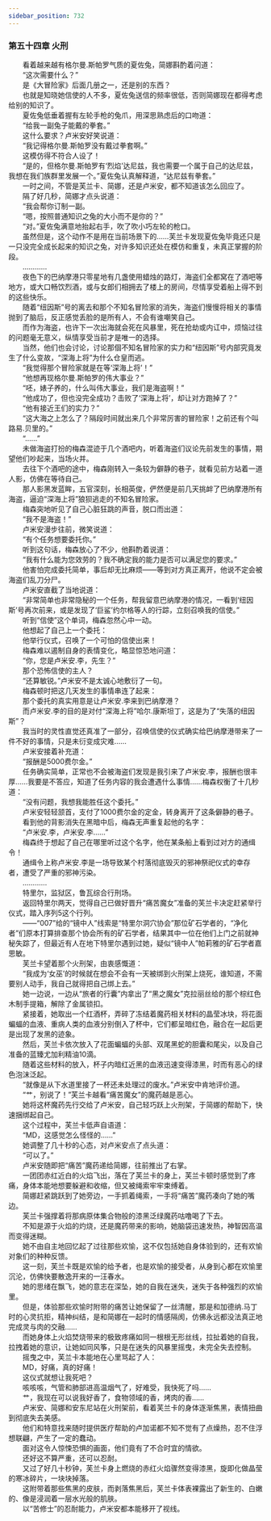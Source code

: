 ```yaml
---
sidebar_position: 732
---
```

### 第五十四章 火刑  


　　看着越来越有格尔曼.斯帕罗气质的夏佐兔，简娜斟酌着问道：  
　　“这次需要什么？”  
　　是《大冒险家》后面几册之一，还是别的东西？  
　　也就是知晓她信使的人不多，夏佐兔送信的频率很低，否则简娜现在都得考虑给别的知识了。  
　　夏佐兔低垂着握有左轮手枪的兔爪，用深思熟虑后的口吻道：  
　　“给我一副兔子能戴的拳套。”  
　　这什么要求？卢米安好笑说道：  
　　“我记得格尔曼.斯帕罗没有戴过拳套啊。”  
　　这模仿得不符合人设了！  
　　“是的，但格尔曼.斯帕罗有‘烈焰’达尼兹，我也需要一个属于自己的达尼兹，我想在我们族群里发展一个。”夏佐兔认真解释道，“达尼兹有拳套。”  
　　一时之间，不管是芙兰卡、简娜，还是卢米安，都不知道该怎么回应了。  
　　隔了好几秒，简娜才点头说道：  
　　“我会帮你订制一副。  
　　“嗯，按照普通知识之兔的大小而不是你的？”  
　　“对。”夏佐兔满意地抬起右手，吹了吹小巧左轮的枪口。  
　　虽然但是，这个动作不是用在当前场景下的……芙兰卡发现夏佐兔毕竟还只是一只没完全成长起来的知识之兔，对许多知识还处在模仿和重复，未真正掌握的阶段。  
　　…………  
　　夜色下的巴纳摩港只零星地有几盏使用蜡烛的路灯，海盗们全都窝在了酒吧等地方，或大口畅饮烈酒，或与女郎们相拥去了楼上的房间，尽情享受着船上得不到的这些快乐。  
　　随着“纽因斯”号的离去和那个不知名冒险家的消失，海盗们慢慢将相关的事情抛到了脑后，反正感觉丢脸的是所有人，不会有谁嘲笑自己。  
　　而作为海盗，也许下一次出海就会死在风暴里，死在抢劫或内讧中，烦恼过往的问题毫无意义，纵情享受当前才是唯一的选择。  
　　当然，他们也会讨论，讨论那個不知名冒险家的实力和“纽因斯”号内部究竟发生了什么变故，“深海上将”为什么仓皇而逃。  
　　“我觉得那个冒险家就是在等‘深海上将’！”  
　　“他想再现格尔曼.斯帕罗的伟大事业？”  
　　“呸，婊子养的，什么叫伟大事业，我们是海盗啊！”  
　　“他成功了，但也没完全成功？击败了‘深海上将’，却让对方跑掉了？”  
　　“他有接近王们的实力？”  
　　“这大海之上怎么了？隔段时间就出来几个非常厉害的冒险家！之前还有个叫路易.贝里的。”  
　　“……”  
　　未做海盗打扮的梅森混迹于几个酒吧内，听着海盗们议论先前发生的事情，期望他们吵起来，当场火并。  
　　去往下个酒吧的途中，梅森刚转入一条较为僻静的巷子，就看见前方站着一道人影，仿佛在等待自己。  
　　那人影黑发蓝眸，五官深刻，长相英俊，俨然便是前几天挑衅了巴纳摩港所有海盗，逼迫“深海上将”狼狈逃走的不知名冒险家。  
　　梅森突地听见了自己心脏狂跳的声音，脱口而出道：  
　　“我不是海盗！”  
　　卢米安漫步往前，微笑说道：  
　　“有个任务想要委托你。”  
　　听到这句话，梅森放心了不少，他斟酌着说道：  
　　“我有什么能为您效劳的？我不确定我的能力是否可以满足您的要求。”  
　　他害怕完成委托简单，事后却无比麻烦——等到对方真正离开，他说不定会被海盗们乱刀分尸。  
　　卢米安直截了当地说道：  
　　“非常简单也非常隐秘的一个任务，帮我留意巴纳摩港的情况，一看到‘纽因斯’号再次前来，或是发现了‘巨鲨’约尔格等人的行踪，立刻召唤我的信使。”  
　　听到“信使”这个单词，梅森忽然心中一动。  
　　他想起了自己上一个委托：  
　　他举行仪式，召唤了一个可怕的信使出来！  
　　梅森难以遏制自身的表情变化，略显惊恐地问道：  
　　“你，您是卢米安.李，先生？”  
　　那个恐怖信使的主人？  
　　“还算敏锐。”卢米安不是太诚心地敷衍了一句。  
　　梅森顿时把这几天发生的事情串连了起来：  
　　那个委托的真实用意是让卢米安.李来到巴纳摩港？  
　　而卢米安.李的目的是对付“深海上将”哈尔.康斯坦丁，这是为了“失落的纽因斯”？  
　　我当时的灵性直觉还真准了一部分，召唤信使的仪式确实给巴纳摩港带来了一件不好的事情，只是未衍变成灾难……  
　　卢米安接着补充道：  
　　“报酬是5000费尔金。”  
　　任务确实简单，正常也不会被海盗们发现是我引来了卢米安.李，报酬也很丰厚……我要是不答应，知道了任务内容的我会遭遇什么事情……梅森权衡了十几秒道：  
　　“没有问题，我想我能胜任这个委托。”  
　　卢米安轻轻颔首，支付了1000费尔金的定金，转身离开了这条僻静的巷子。  
　　看到他的背影消失在黑暗中后，梅森无声重复起他的名字：  
　　“卢米安.李，卢米安.李……”  
　　梅森终于想起了自己在哪里听过这个名字，他在某条船上看到过对方的通缉令！  
　　通缉令上称卢米安.李是一场导致某个村落彻底毁灭的邪神祭祀仪式的幸存者，遭受了严重的邪神污染。  
　　…………  
　　特里尔，监狱区，鲁瓦综合行刑场。  
　　返回特里尔两天，觉得自己已做好晋升“痛苦魔女”准备的芙兰卡决定赶紧举行仪式，踏入序列5这个行列。  
　　——“007”给的“镜中人”线索是“特里尔洞穴协会”那位矿石学者的，“净化者”们原本打算排查那个协会所有的矿石学者，结果其中一位在他们上门之前就神秘失踪了，但最近有人在地下特里尔遇到过她，疑似“镜中人”帕莉雅的矿石学者嘉思敏。  
　　芙兰卡望着那个火刑架，由衷感慨道：  
　　“我成为‘女巫’的时候就在想会不会有一天被绑到火刑架上烧死，谁知道，不需要别人动手，我自己就得把自己绑上去。”  
　　她一边说，一边从“旅者的行囊”内拿出了“黑之魔女”克拉丽丝给的那个棕红色木制手提箱，解除了金属锁扣。  
　　紧接着，她取出一个红酒杯，弄碎了冻结着魔药相关材料的晶莹冰块，将花面蝙蝠的血液、重病人类的血液分别倒入了杯中，它们都呈暗红色，融合在一起后更是出现了发黑的迹象。  
　　然后，芙兰卡依次放入了花面蝙蝠的头部、双尾黑蛇的胆囊和尾尖，以及自己准备的蓝臻尤加利精油10滴。  
　　随着这些材料的放入，杯子内暗红近黑的血液迅速变得漆黑，时而有恶心的绿色泡沫泛起。  
　　“就像是从下水道里接了一杯还未处理过的废水。”卢米安中肯地评价道。  
　　“艹，别说了！”芙兰卡越看“痛苦魔女”的魔药越是恶心。  
　　她将这杯魔药先行交给了卢米安，自己轻巧跃上火刑架，于简娜的帮助下，快速捆绑起自己。  
　　这个过程中，芙兰卡低声自语道：  
　　“MD，这感觉怎么怪怪的……”  
　　她调整了几十秒的心态，对卢米安点了点头道：  
　　“可以了。”  
　　卢米安随即把“痛苦”魔药递给简娜，往前推出了右掌。  
　　一团团赤红近白的火焰飞出，落在了芙兰卡的身上，芙兰卡顿时感觉到了疼痛，身体本能地想要躲避和收缩，但又被绳索牢牢束缚着。  
　　简娜赶紧跳跃到了她旁边，一手抓着绳索，一手将“痛苦”魔药凑向了她的嘴边。  
　　芙兰卡强撑着将那病原体集合物般的漆黑泛绿魔药咕噜喝了下去。  
　　不知是源于火焰的灼烧，还是魔药带来的影响，她脑袋迅速发热，神智因高温而变得迷糊。  
　　她不由自主地回忆起了过往那些欢愉，这不仅包括她自身体验到的，还有欢愉对象们的种种反馈。  
　　这一刻，芙兰卡既是欢愉的给予者，也是欢愉的接受者，从身到心都在欢愉里沉沦，仿佛快要散逸开来的一汪春水。  
　　她的思绪在飘飞，她的意志在深坠，她的自我在迷失，迷失于各种强烈的欢愉里。  
　　但是，体验那些欢愉时附带的痛苦让她保留了一丝清醒，那是和加德纳.马丁时的心灵抗拒，精神纠结，是和简娜在一起时的情感隔阂，仿佛永远都没法真正地完成灵与肉的交融……  
　　而她身体上火焰焚烧带来的极致疼痛如同一根根无形丝线，拉扯着她的自我，拉拽着她的意识，让她如同风筝，只是在迷失的风暴里摇曳，未完全失去控制。  
　　摇曳之中，芙兰卡本能地在心里骂起了人：  
　　MD，好痛，真的好痛！  
　　这仪式就想让我死吧？  
　　咳咳咳，气管和肺部进高温烟气了，好难受，我快死了吗……  
　　艹，我现在可以说我好香了，食物领域的香，烤肉的香……  
　　卢米安、简娜和安东尼站在火刑架前，看着芙兰卡的身体逐渐焦黑，表情扭曲到彻底失去美感。  
　　他们和特意找来随时提供医疗帮助的卢加诺都不知不觉有了点燥热，忍不住浮想联翩，产生了一定的蠢动。  
　　面对这令人惊悚恐惧的画面，他们竟有了不合时宜的情欲。  
　　还好这不算严重，还可以忍耐。  
　　又过了好几十秒钟，芙兰卡身上燃烧的赤红火焰骤然变得漆黑，旋即化做晶莹的寒冰碎片，一块块掉落。  
　　这附带着那些焦黑的皮肤，而剥落焦黑后，芙兰卡体表裸露出了新生的、白嫩的、像是浸润着一层水光般的肌肤。  
　　以“苦修士”的忍耐能力，卢米安都本能移开了视线。  
